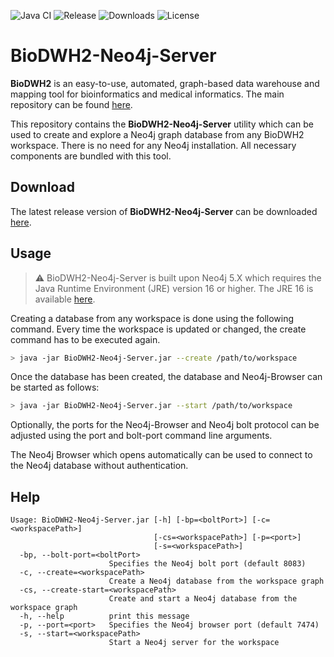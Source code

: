 ![Java CI](https://github.com/BioDWH2/BioDWH2-Neo4j-Server/workflows/Java%20CI/badge.svg?branch=develop) ![Release](https://img.shields.io/github/v/release/BioDWH2/BioDWH2-Neo4j-Server) ![Downloads](https://img.shields.io/github/downloads/BioDWH2/BioDWH2-Neo4j-Server/total) ![License](https://img.shields.io/github/license/BioDWH2/BioDWH2-Neo4j-Server)

# BioDWH2-Neo4j-Server
**BioDWH2** is an easy-to-use, automated, graph-based data warehouse and mapping tool for bioinformatics and medical informatics. The main repository can be found [here](https://github.com/BioDWH2/BioDWH2).

This repository contains the **BioDWH2-Neo4j-Server** utility which can be used to create and explore a Neo4j graph database from any BioDWH2 workspace. There is no need for any Neo4j installation. All necessary components are bundled with this tool.

## Download
The latest release version of **BioDWH2-Neo4j-Server** can be downloaded [here](https://github.com/BioDWH2/BioDWH2-Neo4j-Server/releases/latest).

## Usage
> ⚠️️ BioDWH2-Neo4j-Server is built upon Neo4j 5.X which requires the Java Runtime Environment (JRE) version 16 or higher. The JRE 16 is available [here](https://adoptium.net).

Creating a database from any workspace is done using the following command. Every time the workspace is updated or changed, the create command has to be executed again.
~~~BASH
> java -jar BioDWH2-Neo4j-Server.jar --create /path/to/workspace
~~~

Once the database has been created, the database and Neo4j-Browser can be started as follows:
~~~BASH
> java -jar BioDWH2-Neo4j-Server.jar --start /path/to/workspace
~~~

Optionally, the ports for the Neo4j-Browser and Neo4j bolt protocol can be adjusted using the port and bolt-port command line arguments.

The Neo4j Browser which opens automatically can be used to connect to the Neo4j database without authentication. 

## Help
~~~
Usage: BioDWH2-Neo4j-Server.jar [-h] [-bp=<boltPort>] [-c=<workspacePath>]
                                [-cs=<workspacePath>] [-p=<port>]
                                [-s=<workspacePath>]
  -bp, --bolt-port=<boltPort>
                      Specifies the Neo4j bolt port (default 8083)
  -c, --create=<workspacePath>
                      Create a Neo4j database from the workspace graph
  -cs, --create-start=<workspacePath>
                      Create and start a Neo4j database from the workspace graph
  -h, --help          print this message
  -p, --port=<port>   Specifies the Neo4j browser port (default 7474)
  -s, --start=<workspacePath>
                      Start a Neo4j server for the workspace
~~~